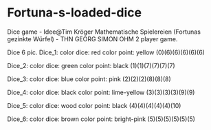 # Fortuna-s-loaded-dice
Dice game - Idee@Tim Kröger Mathematische Spielereien (Fortunas gezinkte Würfel) - THN GEORG SIMON OHM 2 player game.

Dice 6 pic.
Dice_1:
color dice: red
color point: yellow
(0)(6)(6)(6)(6)(6)

Dice_2:
color dice: green
color point: black
(1)(1)(7)(7)(7)(7)

Dice_3:
color dice: blue
color point: pink
(2)(2)(2)(8)(8)(8)

Dice_4:
color dice: black
color point: lime-yellow
(3)(3)(3)(3)(9)(9)

Dice_5:
color dice: wood
color point: black
(4)(4)(4)(4)(4)(10)

Dice_6:
color dice: brown
color point: bright-pink
(5)(5)(5)(5)(5)(5)





